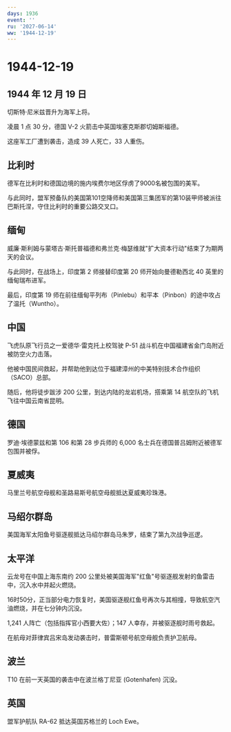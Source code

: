 ```yaml
---
days: 1936
event: ''
ru: '2027-06-14'
ww: '1944-12-19'
---
```


# 1944-12-19

## 1944 年 12 月 19 日

切斯特·尼米兹晋升为海军上将。

凌晨 1 点 30 分，德国 V-2 火箭击中英国埃塞克斯郡切姆斯福德。

这座军工厂遭到袭击，造成 39 人死亡，33 人重伤。

## 比利时

德军在比利时和德国边境的施内埃费尔地区俘虏了9000名被包围的美军。

与此同时，盟军预备队的美国第101空降师和美国第三集团军的第10装甲师被派往巴斯托涅，守住比利时的重要公路交叉口。

## 缅甸

威廉·斯利姆与蒙塔古·斯托普福德和弗兰克·梅瑟维就"扩大资本行动"结束了为期两天的会议。

与此同时，在战场上，印度第 2 师接替印度第 20 师开始向曼德勒西北 40
英里的缅甸瑞布进军。

最后，印度第 19
师在前往缅甸平列布（Pinlebu）和平本（Pinbon）的途中攻占了温托（Wuntho）。

## 中国

飞虎队原飞行员之一爱德华·雷克托上校驾驶 P-51
战斗机在中国福建省金门岛附近被防空火力击落。

他被中国民间救起，并帮助他到达位于福建漳州的中美特别技术合作组织（SACO）总部。

随后，他将徒步跋涉 200 公里，到达内陆的龙岩机场，搭乘第 14
航空队的飞机飞往中国云南省昆明。

## 德国

罗迪·埃德蒙兹和第 106 和第 28 步兵师的 6,000
名士兵在德国普吕姆附近被德军包围并被俘。

## 夏威夷

马里兰号航空母舰和圣路易斯号航空母舰抵达夏威夷珍珠港。

## 马绍尔群岛

美国海军太阳鱼号驱逐舰抵达马绍尔群岛马朱罗，结束了第九次战争巡逻。

## 太平洋

云龙号在中国上海东南约 200
公里处被美国海军"红鱼"号驱逐舰发射的鱼雷击中，沉入水中并起火燃烧。

16时50分，正当部分电力恢复时，美国驱逐舰红鱼号再次与其相撞，导致航空汽油燃烧，并在七分钟内沉没。

1,241 人阵亡（包括指挥官小西要大佐）；147 人幸存，并被驱逐舰时雨号救起。

在航母对菲律宾吕宋岛发动袭击时，普雷斯顿号航空母舰负责护卫航母。

## 波兰

T10 在前一天英国的袭击中在波兰格丁尼亚 (Gotenhafen) 沉没。

## 英国

盟军护航队 RA-62 抵达英国苏格兰的 Loch Ewe。